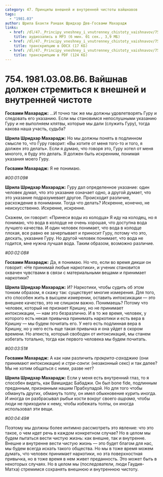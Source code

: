 ```yaml
---
category: 47. Принципы внешней и внутренней чистоты вайшнавов
tags:
  - "1981.03"
author: Шрила Бхакти Ракшак Шридхар Дев-Госвами Махарадж
links:
  - href: /dl/47._Principy_vneshney_i_vnutrenney_chistoty_vaishnavov/754_1981.03.08.B6_SridharMj_Vajshnav_dolzhen_stremitsja_k_vneshnej_i_vnutrennej_chistote.mp3
    title: аудиозапись в MP3 (6 мин. 01 сек., 3,9 МБ)
  - href: /dl/47._Principy_vneshney_i_vnutrenney_chistoty_vaishnavov/754_1981.03.08.B6_SridharMj_Vajshnav_dolzhen_stremitsja_k_vneshnej_i_vnutrennej_chistote.docx
    title: транскрипцию в DOCX (17 КБ)
  - href: /dl/47._Principy_vneshney_i_vnutrenney_chistoty_vaishnavov/754_1981.03.08.B6_SridharMj_Vajshnav_dolzhen_stremitsja_k_vneshnej_i_vnutrennej_chistote.pdf
    title: транскрипцию в PDF (124 КБ)
---
```


# 754. 1981.03.08.B6. Вайшнав должен стремиться к внешней и внутренней чистоте

**Госвами Махарадж:** …И точно так же мы должны удовлетворять Гуру и следовать его указанию. Если мы становимся непослушными указанию Гуру и не выполняем клятвы, которые мы дали (служить Гуру), тогда какова наша участь, судьба?

**Шрила Шридхар Махарадж:** Но мы должны понять в подлинном смысле то, что Гуру говорит: «Вы хотите от меня того-то и того, я должен это делать». Если я думаю, что говоря это, Гуру хотел от меня многого, я буду это делать. Я должен быть искренним, понимая указания моего Гуру.

**Госвами Махарадж:** Я не понимаю.

*#00:01:09#*

**Шрила Шридхар Махарадж:** Гуру дал определенное указание: один человек думал, что это указание означает одно, а другой думает, что это указание подразумевает другое. Происходит различие, расхождение в понимании. Тогда что делать? Искренне, конечно, не неискусственно. Искренне, искренне.

Скажем, он говорит: «Принеси воды из колодца» Я иду на колодец, но я понимаю, что вода в колодце не очень хорошая, что доступна вода лучшего качества. И один человек понимает, что вода в колодце плохая, все равно ее зачерпывает и приносит Гуру, потому что это, дескать, указание Гуру. Но другой человек понимает, что вода не годится, мне нужна лучшая вода. Таким образом, возможно различие.

*#00:02:08#*

**Госвами Махарадж:** Да, я понимаю. Но что, если во время *дикши* он говорит: «Не принимай любые наркотики», и ученик становится охвачен чувствами в связи с материальными вещами и принимает наркотики?

**Шрила Шридхар Махарадж:** И? Наркотики, чтобы судить об этом тонким образом, я скажу так: существует многие измерения. Для того, кто способен жить в высшем измерении, оставить интоксикации — это внешнее качество, это не слишком важно. Понимаешь? Потому что человек, который не признает Кришну, но не принимает интоксикации, — нам это безразлично. И в то же время, человек, у которого есть некая привычка принимать наркотики и есть вера в Кришну — мы будем почитать его. У него есть подлинная вера в Кришну, но у него есть еще такая привычка и она уйдет в скором времени. Но атеиста, который свободен от интоксикаций, мы станем избегать тотально, тогда как первого человека мы будем почитать.

*#00:03:51#*

**Госвами Махарадж:** А как нам различить *пракрита-сахаджию* (они принимают интоксикации) и *стри-санги*: (незаконный секс) и так далее? Мы не хотим общаться с ними, разве нет?

**Шрила Шридхар Махарадж:** Если у меня есть внутренний глаз, то я способен видеть, как Вамшидас Бабаджи. Он был bone fide, подлинным преданным, признанным нашим Прабхупадой. Но для того чтобы обмануть других, обмануть толпу, он имел обыкновение курить иногда. И иногда он разбрасывал рыбьи кости вокруг своего *ашрама*, чтобы люди не приходили к нему, чтобы избежать толпы, он иногда использовал эти вещи.

*#00:04:49#*

Поэтому мы должны более интимно рассмотреть это явление: что это такое, о чем идет речь в каждом конкретном случае? Но в целом мы будем пытаться вести чистую жизнь: как внешне, так и внутренне. Внешне и внутренне вести чистую жизнь — это будет благом для нас, мы будем всегда искать такого общества. Но мы в тоже время можем думать, что человек принимает наркотики, но эта поверхностная привычка, но в тоже время в нем живет преданность. Это может быть в некоторых случаях. Но в целом мы (последователи, люди Гаудия-Матха) стремимся сохранять внешнюю и внутреннюю чистоту.

